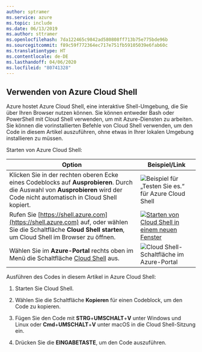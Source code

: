 ```yaml
---
author: sptramer
ms.service: azure
ms.topic: include
ms.date: 06/13/2019
ms.author: sttramer
ms.openlocfilehash: 7da122465c9842ad580808ff713b75e775bde96b
ms.sourcegitcommit: f89c59f772364ec717e751fb59105039e6fab60c
ms.translationtype: HT
ms.contentlocale: de-DE
ms.lasthandoff: 04/06/2020
ms.locfileid: "80741328"
---
```

## <a name="use-azure-cloud-shell"></a>Verwenden von Azure Cloud Shell

Azure hostet Azure Cloud Shell, eine interaktive Shell-Umgebung, die Sie über Ihren Browser nutzen können. Sie können entweder Bash oder PowerShell mit Cloud Shell verwenden, um mit Azure-Diensten zu arbeiten. Sie können die vorinstallierten Befehle von Cloud Shell verwenden, um den Code in diesem Artikel auszuführen, ohne etwas in Ihrer lokalen Umgebung installieren zu müssen.

Starten von Azure Cloud Shell:

| Option | Beispiel/Link |
|-----------------------------------------------|---|
| Klicken Sie in der rechten oberen Ecke eines Codeblocks auf **Ausprobieren**. Durch die Auswahl von **Ausprobieren** wird der Code nicht automatisch in Cloud Shell kopiert. | ![Beispiel für „Testen Sie es.“ für Azure Cloud Shell](./media/cloud-shell-try-it/hdi-azure-cli-try-it.png) |
| Rufen Sie [https://shell.azure.com](https://shell.azure.com) auf, oder wählen Sie die Schaltfläche **Cloud Shell starten**, um Cloud Shell im Browser zu öffnen. | [![Starten von Cloud Shell in einem neuen Fenster](media/cloud-shell-try-it/hdi-launch-cloud-shell.png)](https://shell.azure.com) |
| Wählen Sie im **Azure-Portal** rechts oben im Menü die Schaltfläche [Cloud Shell](https://portal.azure.com) aus. | ![Cloud Shell-Schaltfläche im Azure-Portal](./media/cloud-shell-try-it/hdi-cloud-shell-menu.png) |

Ausführen des Codes in diesem Artikel in Azure Cloud Shell:

1. Starten Sie Cloud Shell.

1. Wählen Sie die Schaltfläche **Kopieren** für einen Codeblock, um den Code zu kopieren.

1. Fügen Sie den Code mit **STRG**+**UMSCHALT**+**V** unter Windows und Linux oder **Cmd**+**UMSCHALT**+**V** unter macOS in die Cloud Shell-Sitzung ein.

1. Drücken Sie die **EINGABETASTE**, um den Code auszuführen.
